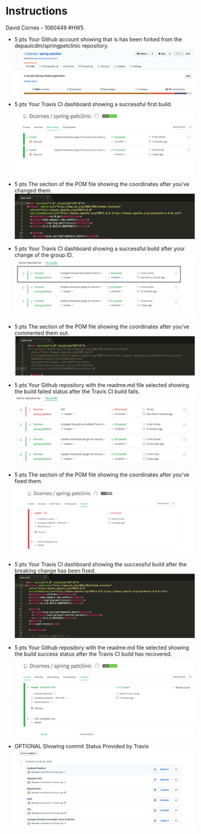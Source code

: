 # Instructions
David Cornes - 1060449
 #HW5
- 5 pts Your Github account showing that is has been forked from the depaulcdm/springpetclinic repository.
![Screen Capture #1](images/1.png)
- 5 pts Your Travis CI dashboard showing a successful first build.
![Screen Capture #2](images/2.png)
- 5 pts The section of the POM file showing the coordinates after you’ve changed them.
![Screen Capture #3](images/3.png)
- 5 pts Your Travis CI dashboard showing a successful build after your change of the group ID.
![Screen Capture #4](images/4.png)
- 5 pts The section of the POM file showing the coordinates after you’ve commented them out.
![Screen Capture #5](images/5.png)
- 5 pts Your Github repository with the readme.md file selected showing the build failed status after the Travis CI build fails.
![Screen Capture #6](images/6.png)
- 5 pts The section of the POM file showing the coordinates after you’ve fixed them.
![Screen Capture #7](images/7.png)
- 5 pts Your Travis CI dashboard showing the successful build after the breaking change has been fixed.
![Screen Capture #8](images/8.png)
- 5 pts Your Github repository with the readme.md file selected showing the build success status after the Travis CI build has recovered.
![Screen Capture #9](images/9.png)

- OPTIONAL Showing commit Status Provided by Travis
![Screen Capture #10](images/10.png)